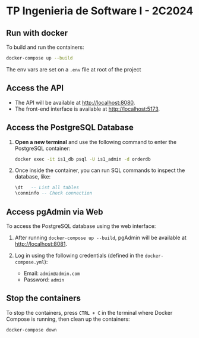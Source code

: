 # TP Ingenieria de Software I - 2C2024

## Run with docker

To build and run the containers:

```bash
docker-compose up --build
```
The env vars are set on a `.env` file at root of the project 

## Access the API

- The API will be available at [http://localhost:8080](http://localhost:8080).
- The front-end interface is available at [http://localhost:5173](http://localhost:5173).

## Access the PostgreSQL Database

1. **Open a new terminal** and use the following command to enter the PostgreSQL container:
    ```bash
    docker exec -it is1_db psql -U is1_admin -d orderdb
    ```

2. Once inside the container, you can run SQL commands to inspect the database, like:
    ```sql
    \dt   -- List all tables
    \conninfo -- Check connection
    ```

## Access pgAdmin via Web

To access the PostgreSQL database using the web interface:

1. After running `docker-compose up --build`, pgAdmin will be available at [http://localhost:8081](http://localhost:8081).

2. Log in using the following credentials (defined in the `docker-compose.yml`):
    - Email: `admin@admin.com`
    - Password: `admin`

## Stop the containers

To stop the containers, press `CTRL + C` in the terminal where Docker Compose is running, then clean up the containers:
```bash
docker-compose down
```




